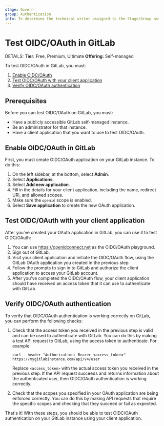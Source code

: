 ```yaml
---
stage: Govern
group: Authentication
info: To determine the technical writer assigned to the Stage/Group associated with this page, see https://handbook.gitlab.com/handbook/product/ux/technical-writing/#assignments
---
```


# Test OIDC/OAuth in GitLab

DETAILS:
**Tier:** Free, Premium, Ultimate
**Offering:** Self-managed

To test OIDC/OAuth in GitLab, you must:

1. [Enable OIDC/OAuth](#enable-oidcoauth-in-gitlab)
1. [Test OIDC/OAuth with your client application](#test-oidcoauth-with-your-client-application)
1. [Verify OIDC/OAuth authentication](#verify-oidcoauth-authentication)

## Prerequisites

Before you can test OIDC/OAuth on GitLab, you must:

- Have a publicly accessible GitLab self-managed instance.
- Be an administrator for that instance.
- Have a client application that you want to use to test OIDC/OAuth.

## Enable OIDC/OAuth in GitLab

First, you must create OIDC/OAuth application on your GitLab instance. To do this:

1. On the left sidebar, at the bottom, select **Admin**.
1. Select **Applications**.
1. Select **Add new application**.
1. Fill in the details for your client application, including the name, redirect URI, and allowed scopes.
1. Make sure the `openid` scope is enabled.
1. Select **Save application** to create the new OAuth application.

## Test OIDC/OAuth with your client application

After you've created your OAuth application in GitLab, you can use it to test OIDC/OAuth:

1. You can use <https://openidconnect.net> as the OIDC/OAuth playground.
1. Sign out of GitLab.
1. Visit your client application and initiate the OIDC/OAuth flow, using the GitLab OAuth application you created in the previous step.
1. Follow the prompts to sign in to GitLab and authorize the client application to access your GitLab account.
1. After you've completed the OIDC/OAuth flow, your client application should have received an access token that it can use to authenticate with GitLab.

## Verify OIDC/OAuth authentication

To verify that OIDC/OAuth authentication is working correctly on GitLab, you can perform the following checks:

1. Check that the access token you received in the previous step is valid and can be used to authenticate with GitLab. You can do this by making a test API request to GitLab, using the access token to authenticate. For example:

   ```shell
   curl --header "Authorization: Bearer <access_token>" https://mygitlabinstance.com/api/v4/user
   ```

    Replace `<access_token>` with the actual access token you received in the previous step. If the API request succeeds and returns information about the authenticated user, then OIDC/OAuth authentication is working correctly.

1. Check that the scopes you specified in your OAuth application are being enforced correctly. You can do this by making API requests that require the specific scopes and checking that they succeed or fail as expected.

That's it! With these steps, you should be able to test OIDC/OAuth authentication on your GitLab instance using your client application.
